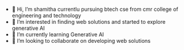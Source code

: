 - 👋 Hi, I’m shamitha currentlu pursuing btech cse from cmr college of engineering and technology
- 👀 I’m interested in finding web solutions and started to explore generative AI
- 🌱 I’m currently learning Generative AI
- 💞️ I’m looking to collaborate on developing web solutions

